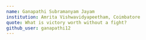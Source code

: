 ```yaml
---
name: Ganapathi Subramanyam Jayam
institution: Amrita Vishwavidyapeetham, Coimbatore
quote: What is victory worth without a fight?
github_user: ganapathi12
---
```

